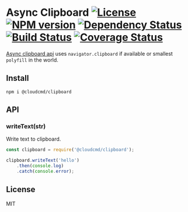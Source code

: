 # Async Clipboard [![License][LicenseIMGURL]][LicenseURL] [![NPM version][NPMIMGURL]][NPMURL] [![Dependency Status][DependencyStatusIMGURL]][DependencyStatusURL] [![Build Status][BuildStatusIMGURL]][BuildStatusURL] [![Coverage Status][CoverageIMGURL]][CoverageURL]

[Async clipboard api](https://w3c.github.io/clipboard-apis/) uses `navigator.clipboard` if available or smallest `polyfill` in the world.

## Install

```
npm i @cloudcmd/clipboard
```

## API

### writeText(str)

Write text to clipboard.

```js
const clipboard = require('@cloudcmd/clipboard');

clipboard.writeText('hello')
    .then(console.log)
    .catch(console.error);
```

## License

MIT

[NPMIMGURL]:                https://img.shields.io/npm/v/@cloudcmd/clipboard.svg?style=flat
[BuildStatusIMGURL]:        https://img.shields.io/travis/cloudcmd/clipboard/master.svg?style=flat
[DependencyStatusIMGURL]:   https://img.shields.io/david/cloudcmd/clipboard.svg?style=flat
[LicenseIMGURL]:            https://img.shields.io/badge/license-MIT-317BF9.svg?style=flat
[CoverageIMGURL]:           https://coveralls.io/repos/cloudcmd/clipboard/badge.svg?branch=master&service=github
[NPMURL]:                   https://npmjs.org/package/@cloudcmd/clipboard "npm"
[BuildStatusURL]:           https://travis-ci.org/cloudcmd/clipboard  "Build Status"
[DependencyStatusURL]:      https://david-dm.org/cloudcmd/clipboard "Dependency Status"
[LicenseURL]:               https://tldrlegal.com/license/mit-license "MIT License"
[CoverageURL]:              https://coveralls.io/github/cloudcmd/clipboard?branch=master

